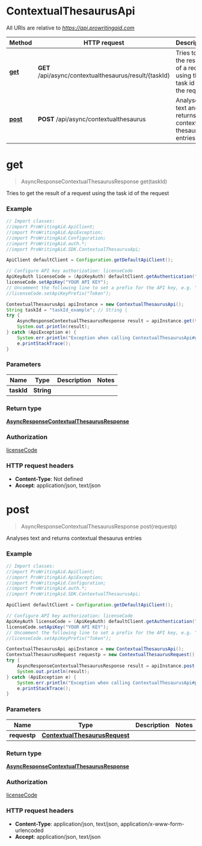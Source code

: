 # ContextualThesaurusApi

All URIs are relative to *https://api.prowritingaid.com*

Method | HTTP request | Description
------------- | ------------- | -------------
[**get**](ContextualThesaurusApi.md#get) | **GET** /api/async/contextualthesaurus/result/{taskId} | Tries to get the result of a request using the task id of the request
[**post**](ContextualThesaurusApi.md#post) | **POST** /api/async/contextualthesaurus | Analyses text and returns contextual thesaurus entries


<a name="get"></a>
# **get**
> AsyncResponseContextualThesaurusResponse get(taskId)


Tries to get the result of a request using the task id of the request

### Example
```java
// Import classes:
//import ProWritingAid.ApiClient;
//import ProWritingAid.ApiException;
//import ProWritingAid.Configuration;
//import ProWritingAid.auth.*;
//import ProWritingAid.SDK.ContextualThesaurusApi;

ApiClient defaultClient = Configuration.getDefaultApiClient();

// Configure API key authorization: licenseCode
ApiKeyAuth licenseCode = (ApiKeyAuth) defaultClient.getAuthentication("licenseCode");
licenseCode.setApiKey("YOUR API KEY");
// Uncomment the following line to set a prefix for the API key, e.g. "Token" (defaults to null)
//licenseCode.setApiKeyPrefix("Token");

ContextualThesaurusApi apiInstance = new ContextualThesaurusApi();
String taskId = "taskId_example"; // String | 
try {
    AsyncResponseContextualThesaurusResponse result = apiInstance.get(taskId);
    System.out.println(result);
} catch (ApiException e) {
    System.err.println("Exception when calling ContextualThesaurusApi#get");
    e.printStackTrace();
}
```

### Parameters

Name | Type | Description  | Notes
------------- | ------------- | ------------- | -------------
 **taskId** | **String**|  |

### Return type

[**AsyncResponseContextualThesaurusResponse**](AsyncResponseContextualThesaurusResponse.md)

### Authorization

[licenseCode](../README.md#licenseCode)

### HTTP request headers

 - **Content-Type**: Not defined
 - **Accept**: application/json, text/json

<a name="post"></a>
# **post**
> AsyncResponseContextualThesaurusResponse post(requestp)


Analyses text and returns contextual thesaurus entries

### Example
```java
// Import classes:
//import ProWritingAid.ApiClient;
//import ProWritingAid.ApiException;
//import ProWritingAid.Configuration;
//import ProWritingAid.auth.*;
//import ProWritingAid.SDK.ContextualThesaurusApi;

ApiClient defaultClient = Configuration.getDefaultApiClient();

// Configure API key authorization: licenseCode
ApiKeyAuth licenseCode = (ApiKeyAuth) defaultClient.getAuthentication("licenseCode");
licenseCode.setApiKey("YOUR API KEY");
// Uncomment the following line to set a prefix for the API key, e.g. "Token" (defaults to null)
//licenseCode.setApiKeyPrefix("Token");

ContextualThesaurusApi apiInstance = new ContextualThesaurusApi();
ContextualThesaurusRequest requestp = new ContextualThesaurusRequest(); // ContextualThesaurusRequest | 
try {
    AsyncResponseContextualThesaurusResponse result = apiInstance.post(requestp);
    System.out.println(result);
} catch (ApiException e) {
    System.err.println("Exception when calling ContextualThesaurusApi#post");
    e.printStackTrace();
}
```

### Parameters

Name | Type | Description  | Notes
------------- | ------------- | ------------- | -------------
 **requestp** | [**ContextualThesaurusRequest**](ContextualThesaurusRequest.md)|  |

### Return type

[**AsyncResponseContextualThesaurusResponse**](AsyncResponseContextualThesaurusResponse.md)

### Authorization

[licenseCode](../README.md#licenseCode)

### HTTP request headers

 - **Content-Type**: application/json, text/json, application/x-www-form-urlencoded
 - **Accept**: application/json, text/json

